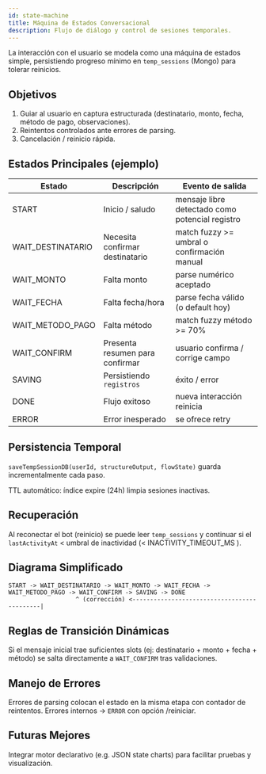 ```yaml
---
id: state-machine
title: Máquina de Estados Conversacional
description: Flujo de diálogo y control de sesiones temporales.
---
```


La interacción con el usuario se modela como una máquina de estados simple, persistiendo progreso mínimo en `temp_sessions` (Mongo) para tolerar reinicios.

## Objetivos
1. Guiar al usuario en captura estructurada (destinatario, monto, fecha, método de pago, observaciones).
2. Reintentos controlados ante errores de parsing.
3. Cancelación / reinicio rápida.

## Estados Principales (ejemplo)

| Estado | Descripción | Evento de salida |
|--------|-------------|------------------|
| START | Inicio / saludo | mensaje libre detectado como potencial registro |
| WAIT_DESTINATARIO | Necesita confirmar destinatario | match fuzzy >= umbral o confirmación manual |
| WAIT_MONTO | Falta monto | parse numérico aceptado |
| WAIT_FECHA | Falta fecha/hora | parse fecha válido (o default hoy) |
| WAIT_METODO_PAGO | Falta método | match fuzzy método >= 70% |
| WAIT_CONFIRM | Presenta resumen para confirmar | usuario confirma / corrige campo |
| SAVING | Persistiendo `registros` | éxito / error |
| DONE | Flujo exitoso | nueva interacción reinicia |
| ERROR | Error inesperado | se ofrece retry |

## Persistencia Temporal
`saveTempSessionDB(userId, structureOutput, flowState)` guarda incrementalmente cada paso.

TTL automático: índice expire (24h) limpia sesiones inactivas.

## Recuperación
Al reconectar el bot (reinicio) se puede leer `temp_sessions` y continuar si el `lastActivityAt` < umbral de inactividad (< INACTIVITY_TIMEOUT_MS ).

## Diagrama Simplificado

```
START -> WAIT_DESTINATARIO -> WAIT_MONTO -> WAIT_FECHA -> WAIT_METODO_PAGO -> WAIT_CONFIRM -> SAVING -> DONE
                   ^ (corrección) <--------------------------------------------|
```

## Reglas de Transición Dinámicas
Si el mensaje inicial trae suficientes slots (ej: destinatario + monto + fecha + método) se salta directamente a `WAIT_CONFIRM` tras validaciones.

## Manejo de Errores
Errores de parsing colocan el estado en la misma etapa con contador de reintentos. Errores internos -> `ERROR` con opción /reiniciar.

## Futuras Mejores
Integrar motor declarativo (e.g. JSON state charts) para facilitar pruebas y visualización.

